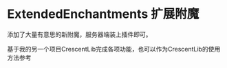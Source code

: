 # ExtendedEnchantments 扩展附魔

添加了大量有意思的新附魔，服务器端装上插件即可。

基于我的另一个项目CrescentLib完成各项功能，也可以作为CrescentLib的使用方法参考
